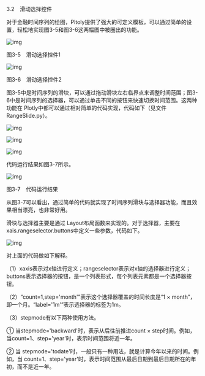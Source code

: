 3.2　滑动选择控件

对于金融时间序列的绘图，Pltoly提供了强大的可定义模板，可以通过简单的设置，轻松地实现图3-5和图3-6这两幅图中被圈出的功能。

![img](https://cdn.nlark.com/yuque/0/2022/jpeg/21473765/1644303422879-11dd149a-e220-4945-bc63-7fa7f0aac946.jpeg)

图3-5　滑动选择控件1

![img](https://cdn.nlark.com/yuque/0/2022/jpeg/21473765/1644303423243-ec93691d-de9a-44aa-af2d-ce4e265f2de4.jpeg)

图3-6　滑动选择控件2

图3-5中是时间序列的滑块，可以通过拖动滑块左右临界点来调整时间范围；图3-6中是时间序列的选择器，可以通过单击不同的按钮来快速切换时间范围。这两种功能在 Plotly中都可以通过相对简单的代码实现，代码如下（见文件RangeSlide.py）。

![img](https://cdn.nlark.com/yuque/0/2022/jpeg/21473765/1644303423518-0583a4a4-3893-4065-95ff-1a1d361a8340.jpeg)

![img](https://cdn.nlark.com/yuque/0/2022/jpeg/21473765/1644303423934-712d5b45-704d-4094-9219-6bd7f7326360.jpeg)

![img](https://cdn.nlark.com/yuque/0/2022/jpeg/21473765/1644303424270-bc566fc0-c577-42a7-956f-497220c010c0.jpeg)

代码运行结果如图3-7所示。

![img](https://cdn.nlark.com/yuque/0/2022/jpeg/21473765/1644303424563-9c40e3ab-56a1-491d-bce5-44c5c71e77a6.jpeg)

图3-7　代码运行结果

从图3-7可以看出，通过简单的代码就实现了时间序列滑块与选择器功能，而且效果相当漂亮，也非常好用。

滑块与选择器主要是通过 Layout布局函数来实现的。对于选择器，主要在xais.rangeselector.buttons中定义一些参数，代码如下。

![img](https://cdn.nlark.com/yuque/0/2022/jpeg/21473765/1644303425070-dae22d69-7491-48b6-b45e-b32e37ba247f.jpeg)

对上面的代码做如下解释。

（1）xaxis表示对x轴进行定义；rangeselector表示对x轴的选择器进行定义；buttons表示选择器的按钮，是一个列表形式，每个列表元素都是一个选择器按钮。

（2）“count=1,step='month'”表示这个选择器覆盖的时间长度是“1 × month”，即一个月。“label='1m'”表示选择器的标签为1m。

（3）stepmode有以下两种使用方法。

① 当stepmode='backward'时，表示从后往前推进count × step时间。例如，当count=1、step='year'时，表示时间范围将近一年。

② 当 stepmode='todate'时，一般只有一种用法，就是计算今年以来的时间。例如，当 count=1、step='year'时，表示时间范围从最后日期到最后日期所在的年初，而不是近一年。
